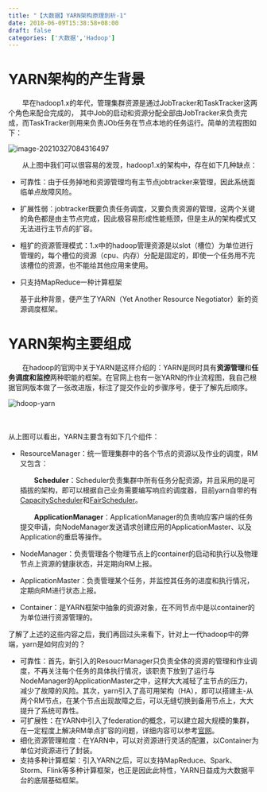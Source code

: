 ```yaml
---
title: "【大数据】YARN架构原理剖析-1"
date: 2018-06-09T15:38:58+08:00
draft: false
categories: ['大数据','Hadoop']
---
```


# YARN架构的产生背景

　　早在hadoop1.x的年代，管理集群资源是通过JobTracker和TaskTracker这两个角色来配合完成的， 其中Job的启动和资源分配全部由JobTracker来负责完成，而TaskTracker则用来负责JOb任务在节点本地的任务运行。简单的流程图如下：

![image-20210327084316497](/img/2018/yarn/hadoop-1x.png)

　　从上图中我们可以很容易的发现，hadoop1.x的架构中，存在如下几种缺点：

- 可靠性：由于任务掉地和资源管理均有主节点jobtracker来管理，因此系统面临单点故障风险。

- 扩展性弱：jobtracker既要负责任务调度，又要负责资源的管理，这两个关键的角色都是由主节点完成，因此极容易形成性能瓶颈，但是主从的架构模式又无法进行主节点的扩容。

- 粗犷的资源管理模式：1.x中的hadoop管理资源是以slot（槽位）为单位进行管理的，每个槽位的资源（cpu、内存）分配是固定的，即使一个任务用不完该槽位的资源，也不能给其他应用来使用。

- 只支持MapReduce一种计算框架

  基于此种背景，便产生了YARN（Yet Another Resource Negotiator）新的资源调度框架。

# YARN架构主要组成

　　在hadoop的官网中关于YARN是这样介绍的：YARN是同时具有**资源管理**和**任务调度和监控**两种职能的框架。在官网上也有一张YARN的作业流程图，我自己根据官网版本做了一张改进版，标注了提交作业的步骤序号，便于了解先后顺序。

![hdoop-yarn](/img/2018/yarn/hadoop-yarn.png)

　　



从上图可以看出，YARN主要含有如下几个组件：

- ResourceManager：统一管理集群中的各个节点的资源以及作业的调度，RM又包含：

  　　**Scheduler**：Scheduler负责集群中所有任务分配资源，并且采用的是可插拔的架构，即可以根据自己业务需要编写响应的调度器，目前yarn自带的有 [CapacityScheduler](https://hadoop.apache.org/docs/current/hadoop-yarn/hadoop-yarn-site/CapacityScheduler.html)和[FairScheduler](https://hadoop.apache.org/docs/current/hadoop-yarn/hadoop-yarn-site/FairScheduler.html)。

  　　**ApplicationManager**：ApplicationManager的负责响应客户端的任务提交申请，向NodeManager发送请求创建应用的ApplicationMaster、以及Application的重启等操作。

- NodeManager：负责管理各个物理节点上的container的启动和执行以及物理节点上资源的健康状态，并定期向RM上报。

- ApplicationMaster：负责管理某个任务，并监控其任务的进度和执行情况，定期向RM进行状态上报。

- Container：是YARN框架中抽象的资源对象，在不同节点中是以container的为单位进行资源管理的。



了解了上述的这些内容之后，我们再回过头来看下，针对上一代hadoop中的弊端，yarn是如何应对的？

- 可靠性：首先，新引入的ResoucrManager只负责全体的资源的管理和作业调度，不再关注每个任务的具体执行情况，该职责下放到了运行与NodeManager的ApplicationMaster之中，这样大大减轻了主节点的压力，减少了故障的风险。其次，yarn引入了高可用架构（HA），即可以搭建主-从两个RM节点，在某个节点出现故障之后，可以无缝切换到备用节点上，大大提升了系统可靠性。
- 可扩展性：在YARN中引入了federation的概念，可以建立超大规模的集群，在一定程度上解决RM单点扩容的问题，详细内容可以参考[官网](https://hadoop.apache.org/docs/stable/hadoop-yarn/hadoop-yarn-site/Federation.html)。
- 细化资源管理粒度：在YARN中，可以对资源进行灵活的配置，以Container为单位对资源进行了封装。
- 支持多种计算框架：引入YARN之后，可以支持MapReduce、Spark、Storm、Flink等多种计算框架，也正是因此此特性，YARN日益成为大数据平台的底层基础框架。